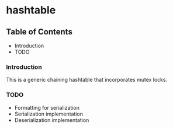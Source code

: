 # hashtable

## Table of Contents
- Introduction
- TODO

### Introduction
This is a generic chaining hashtable that incorporates mutex locks.

### TODO
- Formatting for serialization
- Serialization implementation
- Deserialization implementation